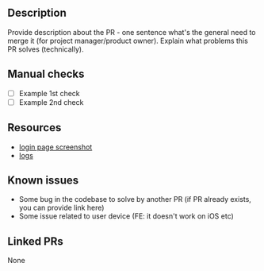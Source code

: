 ## Description

Provide description about the PR - one sentence what's the general need to merge it (for project manager/product owner).
Explain what problems this PR solves (technically).

## Manual checks

- [ ] Example 1st check
- [ ] Example 2nd check

## Resources

* [login page screenshot](https://docs.github.com/assets/cb-21870/images/help/repository/issue-template-file-name-docs.png)
* [logs](https://console.cloud.google.com/logs/query;cursorTimestamp=2022-03-14T10:11:20.030560Z?referrer=search&authuser=1&project=exchange-341710)

## Known issues

- Some bug in the codebase to solve by another PR (if PR already exists, you can provide link here)
- Some issue related to user device (FE: it doesn't work on iOS etc)

## Linked PRs

None